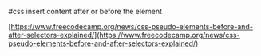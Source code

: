 #css 
insert content after or before the element

[https://www.freecodecamp.org/news/css-pseudo-elements-before-and-after-selectors-explained/](https://www.freecodecamp.org/news/css-pseudo-elements-before-and-after-selectors-explained/)